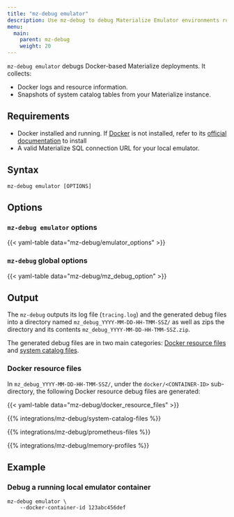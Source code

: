 ```yaml
---
title: "mz-debug emulator"
description: Use mz-debug to debug Materialize Emulator environments running in Docker.
menu:
  main:
    parent: mz-debug
    weight: 20
---
```


`mz-debug emulator` debugs Docker-based Materialize deployments. It collects:

- Docker logs and resource information.
- Snapshots of system catalog tables from your Materialize instance.

## Requirements

- Docker installed and running. If [Docker](https://www.docker.com/) is not installed, refer to its
[official documentation](https://docs.docker.com/get-docker/) to install
- A valid Materialize SQL connection URL for your local emulator.

## Syntax

```shell
mz-debug emulator [OPTIONS]
```

## Options

### `mz-debug emulator` options

{{< yaml-table data="mz-debug/emulator_options" >}}

### `mz-debug` global options

{{< yaml-table data="mz-debug/mz_debug_option" >}}

## Output

The `mz-debug` outputs its log file (`tracing.log`) and the generated debug
files into a directory named `mz_debug_YYYY-MM-DD-HH-TMM-SSZ/` as well as zips
the directory and its contents `mz_debug_YYYY-MM-DD-HH-TMM-SSZ.zip`.

The generated debug files are in two main categories: [Docker resource
files](#docker-resource-files) and [system catalog
files](#system-catalog-files).

### Docker resource files

In `mz_debug_YYYY-MM-DD-HH-TMM-SSZ/`, under the `docker/<CONTAINER-ID>`
sub-directory,  the following Docker resource debug files are generated:

{{< yaml-table data="mz-debug/docker_resource_files" >}}

{{% integrations/mz-debug/system-catalog-files %}}

{{% integrations/mz-debug/prometheus-files %}}

{{% integrations/mz-debug/memory-profiles %}}

## Example

### Debug a running local emulator container
```console
mz-debug emulator \
    --docker-container-id 123abc456def
```

